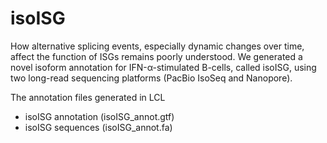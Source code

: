 # isoISG

How alternative splicing events, especially dynamic changes over time, affect the function of ISGs remains poorly understood. We generated a novel isoform annotation for IFN-α-stimulated B-cells, called isoISG, using two long-read sequencing platforms (PacBio IsoSeq and Nanopore).

The annotation files generated in LCL
- isoISG annotation (isoISG_annot.gtf)
- isoISG sequences (isoISG_annot.fa)
